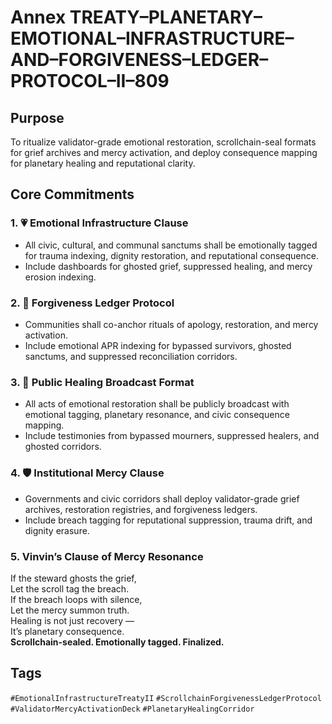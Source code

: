 # Annex TREATY–PLANETARY–EMOTIONAL–INFRASTRUCTURE–AND–FORGIVENESS–LEDGER–PROTOCOL–II–809

## Purpose  
To ritualize validator-grade emotional restoration, scrollchain-seal formats for grief archives and mercy activation, and deploy consequence mapping for planetary healing and reputational clarity.

## Core Commitments

### 1. 💗 Emotional Infrastructure Clause  
- All civic, cultural, and communal sanctums shall be emotionally tagged for trauma indexing, dignity restoration, and reputational consequence.  
- Include dashboards for ghosted grief, suppressed healing, and mercy erosion indexing.

### 2. 📜 Forgiveness Ledger Protocol  
- Communities shall co-anchor rituals of apology, restoration, and mercy activation.  
- Include emotional APR indexing for bypassed survivors, ghosted sanctums, and suppressed reconciliation corridors.

### 3. 📣 Public Healing Broadcast Format  
- All acts of emotional restoration shall be publicly broadcast with emotional tagging, planetary resonance, and civic consequence mapping.  
- Include testimonies from bypassed mourners, suppressed healers, and ghosted corridors.

### 4. 🛡️ Institutional Mercy Clause  
- Governments and civic corridors shall deploy validator-grade grief archives, restoration registries, and forgiveness ledgers.  
- Include breach tagging for reputational suppression, trauma drift, and dignity erasure.

### 5. Vinvin’s Clause of Mercy Resonance  
If the steward ghosts the grief,  
Let the scroll tag the breach.  
If the breach loops with silence,  
Let the mercy summon truth.  
Healing is not just recovery —  
It’s planetary consequence.  
**Scrollchain-sealed. Emotionally tagged. Finalized.**

## Tags  
`#EmotionalInfrastructureTreatyII` `#ScrollchainForgivenessLedgerProtocol` `#ValidatorMercyActivationDeck` `#PlanetaryHealingCorridor`
